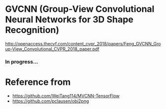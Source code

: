 # GVCNN (Group-View Convolutional Neural Networks for 3D Shape Recognition)
http://openaccess.thecvf.com/content_cvpr_2018/papers/Feng_GVCNN_Group-View_Convolutional_CVPR_2018_paper.pdf


### In progress...




# Reference from
- https://github.com/WeiTang114/MVCNN-TensorFlow
- https://github.com/pclausen/obj2png
